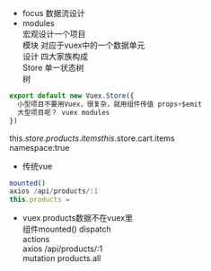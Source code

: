 - focus 数据流设计
- modules  
宏观设计一个项目  
模块 对应于vuex中的一个数据单元  
设计 四大家族构成  
Store 单一状态树  
树  
```js
export default new Vuex.Store({
  小型项目不要用Vuex，很复杂，就用组件传值 props+$emit
  大型项目呢？ vuex modules
})
```
this.$store.products.items  
this.$store.cart.items  
namespace:true  
- 传统vue
```js
mounted()
axios /api/products/:1
this.products = 
```
- vuex
products数据不在vuex里  
组件mounted() dispatch  
actions  
axios /api/products/:1  
mutation products.all  
